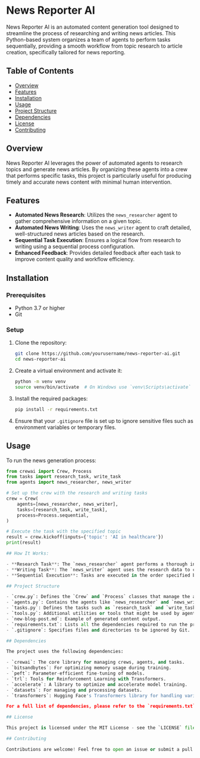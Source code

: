 # News Reporter AI

News Reporter AI is an automated content generation tool designed to streamline the process of researching and writing news articles. This Python-based system organizes a team of agents to perform tasks sequentially, providing a smooth workflow from topic research to article creation, specifically tailored for news reporting.

## Table of Contents

- [Overview](#overview)
- [Features](#features)
- [Installation](#installation)
- [Usage](#usage)
- [Project Structure](#project-structure)
- [Dependencies](#dependencies)
- [License](#license)
- [Contributing](#contributing)

## Overview

News Reporter AI leverages the power of automated agents to research topics and generate news articles. By organizing these agents into a crew that performs specific tasks, this project is particularly useful for producing timely and accurate news content with minimal human intervention.

## Features

- **Automated News Research**: Utilizes the `news_researcher` agent to gather comprehensive information on a given topic.
- **Automated News Writing**: Uses the `news_writer` agent to craft detailed, well-structured news articles based on the research.
- **Sequential Task Execution**: Ensures a logical flow from research to writing using a sequential process configuration.
- **Enhanced Feedback**: Provides detailed feedback after each task to improve content quality and workflow efficiency.

## Installation

### Prerequisites

- Python 3.7 or higher
- Git

### Setup

1. Clone the repository:

    ```bash
    git clone https://github.com/yourusername/news-reporter-ai.git
    cd news-reporter-ai
    ```

2. Create a virtual environment and activate it:

    ```bash
    python -m venv venv
    source venv/bin/activate  # On Windows use `venv\Scripts\activate`
    ```

3. Install the required packages:

    ```bash
    pip install -r requirements.txt
    ```

4. Ensure that your `.gitignore` file is set up to ignore sensitive files such as environment variables or temporary files.

## Usage

To run the news generation process:

```python
from crewai import Crew, Process
from tasks import research_task, write_task
from agents import news_researcher, news_writer

# Set up the crew with the research and writing tasks
crew = Crew(
    agents=[news_researcher, news_writer],
    tasks=[research_task, write_task],
    process=Process.sequential,
)

# Execute the task with the specified topic
result = crew.kickoff(inputs={'topic': 'AI in healthcare'})
print(result)

## How It Works:

- **Research Task**: The `news_researcher` agent performs a thorough investigation on the provided topic.
- **Writing Task**: The `news_writer` agent uses the research data to create a comprehensive news article.
- **Sequential Execution**: Tasks are executed in the order specified by the process configuration, ensuring a logical flow.

## Project Structure

- `crew.py`: Defines the `Crew` and `Process` classes that manage the agents and tasks.
- `agents.py`: Contains the agents like `news_researcher` and `news_writer` that perform specific tasks.
- `tasks.py`: Defines the tasks such as `research_task` and `write_task`.
- `tools.py`: Additional utilities or tools that might be used by agents.
- `new-blog-post.md`: Example of generated content output.
- `requirements.txt`: Lists all the dependencies required to run the project.
- `.gitignore`: Specifies files and directories to be ignored by Git.

## Dependencies

The project uses the following dependencies:

- `crewai`: The core library for managing crews, agents, and tasks.
- `bitsandbytes`: For optimizing memory usage during training.
- `peft`: Parameter-efficient fine-tuning of models.
- `trl`: Tools for Reinforcement Learning with Transformers.
- `accelerate`: A library to optimize and accelerate model training.
- `datasets`: For managing and processing datasets.
- `transformers`: Hugging Face's Transformers library for handling various NLP tasks.

For a full list of dependencies, please refer to the `requirements.txt` file.

## License

This project is licensed under the MIT License - see the `LICENSE` file for details.

## Contributing

Contributions are welcome! Feel free to open an issue or submit a pull request.


